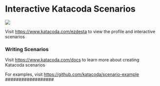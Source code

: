 # Interactive Katacoda Scenarios

[![](http://shields.katacoda.com/katacoda/ezdesta/count.svg)](https://www.katacoda.com/ezdesta "Get your profile on Katacoda.com")

Visit https://www.katacoda.com/ezdesta to view the profile and interactive scenarios

### Writing Scenarios
Visit https://www.katacoda.com/docs to learn more about creating Katacoda scenarios

For examples, visit https://github.com/katacoda/scenario-example
##################
